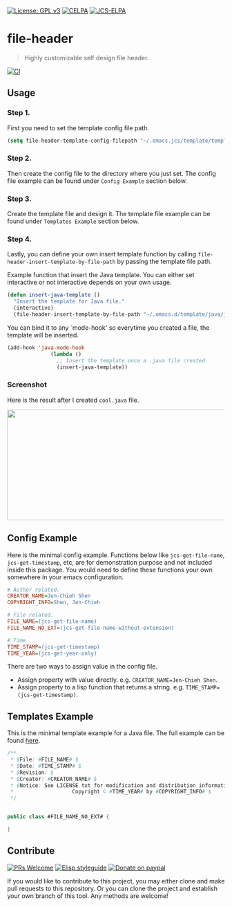 [![License: GPL v3](https://img.shields.io/badge/License-GPL%20v3-blue.svg)](https://www.gnu.org/licenses/gpl-3.0)
[![CELPA](https://celpa.conao3.com/packages/file-header-badge.svg)](https://celpa.conao3.com/#/file-header)
[![JCS-ELPA](https://raw.githubusercontent.com/jcs-emacs/jcs-elpa/master/badges/file-header.svg)](https://jcs-emacs.github.io/jcs-elpa/#/file-header)

# file-header
> Highly customizable self design file header.

[![CI](https://github.com/jcs-elpa/file-header/actions/workflows/test.yml/badge.svg)](https://github.com/jcs-elpa/file-header/actions/workflows/test.yml)

## Usage

### Step 1.

First you need to set the template config file path.
```el
(setq file-header-template-config-filepath "~/.emacs.jcs/template/template_config.properties")
```

### Step 2.

Then create the config file to the directory where you just set. The config file 
example can be found under `Config Example` section below.

### Step 3.

Create the template file and design it. The template file example can be found under 
`Templates Example` section below.

### Step 4.

Lastly, you can define your own insert template function by calling `file-header-insert-template-by-file-path` 
by passing the template file path. <br/>

Example function that insert the Java template. You can either set 
interactive or not interactive depends on your own usage.
```el
(defun insert-java-template ()
  "Insert the template for Java file."
  (interactive)
  (file-header-insert-template-by-file-path "~/.emacs.d/template/java/java_template.txt"))
```

You can bind it to any `mode-hook' so everytime you created a file, 
the template will be inserted.
```el
(add-hook 'java-mode-hook
              (lambda ()
                ;; Insert the template once a .java file created.
                (insert-java-template))
```

### Screenshot

Here is the result after I created `cool.java` file.

<img src="./etc/file-header-demo-1.png" width="612" height="255"/>

## Config Example

Here is the minimal config example. Functions below like `jcs-get-file-name`, `jcs-get-timestamp`, etc, 
are for demonstration purpose and not included inside this package. You would need 
to define these functions your own somewhere in your emacs configuration.

```ini
# Author related.
CREATOR_NAME=Jen-Chieh Shen
COPYRIGHT_INFO=Shen, Jen-Chieh

# File related.
FILE_NAME=(jcs-get-file-name)
FILE_NAME_NO_EXT=(jcs-get-file-name-without-extension)

# Time
TIME_STAMP=(jcs-get-timestamp)
TIME_YEAR=(jcs-get-year-only)
```

There are two ways to assign value in the config file.

* Assign property with value directly. e.g. `CREATOR_NAME=Jen-Chieh Shen`.
* Assign property to a lisp function that returns a string. e.g. `TIME_STAMP=(jcs-get-timestamp)`.


## Templates Example

This is the minimal template example for a Java file. The full example 
can be found [here](https://github.com/jcs090218/jcs-emacs-init/tree/master/.emacs.jcs/template).

```java
/**
 * $File: #FILE_NAME# $
 * $Date: #TIME_STAMP# $
 * $Revision: $
 * $Creator: #CREATOR_NAME# $
 * $Notice: See LICENSE.txt for modification and distribution information
 *                   Copyright © #TIME_YEAR# by #COPYRIGHT_INFO# $
 */


public class #FILE_NAME_NO_EXT# {

}
```

## Contribute

[![PRs Welcome](https://img.shields.io/badge/PRs-welcome-brightgreen.svg)](http://makeapullrequest.com)
[![Elisp styleguide](https://img.shields.io/badge/elisp-style%20guide-purple)](https://github.com/bbatsov/emacs-lisp-style-guide)
[![Donate on paypal](https://img.shields.io/badge/paypal-donate-1?logo=paypal&color=blue)](https://www.paypal.me/jcs090218)

If you would like to contribute to this project, you may either 
clone and make pull requests to this repository. Or you can 
clone the project and establish your own branch of this tool. 
Any methods are welcome!
